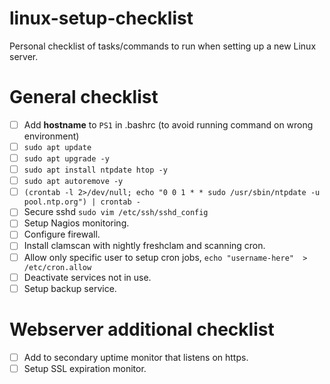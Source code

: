 # linux-setup-checklist

Personal checklist of tasks/commands to run when setting up a new Linux server.

# General checklist

- [ ] Add **hostname** to `PS1` in .bashrc (to avoid running command on wrong environment)
- [ ] `sudo apt update`
- [ ] `sudo apt upgrade -y`
- [ ] `sudo apt install ntpdate htop -y`
- [ ] `sudo apt autoremove -y`
- [ ] `(crontab -l 2>/dev/null; echo "0 0 1 * * sudo /usr/sbin/ntpdate -u pool.ntp.org") | crontab -`
- [ ] Secure sshd `sudo vim /etc/ssh/sshd_config`
- [ ] Setup Nagios monitoring.
- [ ] Configure firewall.
- [ ] Install clamscan with nightly freshclam and scanning cron.
- [ ] Allow only specific user to setup cron jobs, `echo "username-here"  > /etc/cron.allow`
- [ ] Deactivate services not in use.
- [ ] Setup backup service.

# Webserver additional checklist

- [ ] Add to secondary uptime monitor that listens on https.
- [ ] Setup SSL expiration monitor.
